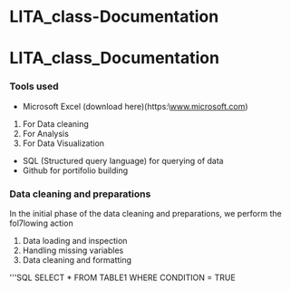# LITA_class-Documentation
# LITA_class_Documentation

### Tools used 
- Microsoft Excel (download here)(https:\\www.microsoft.com)
 1. For Data cleaning
 2. For Analysis
 3. For Data Visualization
    
- SQL (Structured query language) for querying of data
- Github for portifolio building

### Data cleaning and preparations
In the initial phase of the data cleaning and preparations, we perform the fol7lowing action
 1. Data loading and inspection
 2. Handling missing variables
 3. Data cleaning and formatting

'''SQL
SELECT * FROM TABLE1
WHERE CONDITION = TRUE
